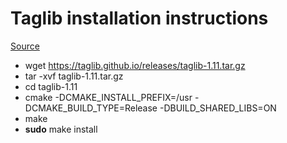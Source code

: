 Taglib installation instructions
================================
[Source](http://www.linuxfromscratch.org/blfs/view/svn/multimedia/taglib.html)
* wget https://taglib.github.io/releases/taglib-1.11.tar.gz
* tar -xvf taglib-1.11.tar.gz
* cd taglib-1.11
* cmake -DCMAKE_INSTALL_PREFIX=/usr -DCMAKE_BUILD_TYPE=Release  -DBUILD_SHARED_LIBS=ON
* make
* **sudo** make install